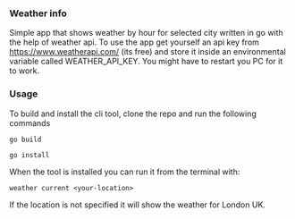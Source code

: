 ### Weather info
Simple app that shows weather by hour for selected city written in go with the help of weather api.
To use the app get yourself an api key from https://www.weatherapi.com/ (its free) and store it inside an environmental variable called WEATHER_API_KEY. You might have to restart you PC for it to work.

### Usage
To build and install the cli tool, clone the repo and run the following commands
```
go build
```

```
go install
```
When the tool is installed you can run it from the terminal with:
```
weather current <your-location>
```
If the location is not specified it will show the weather for London UK.
